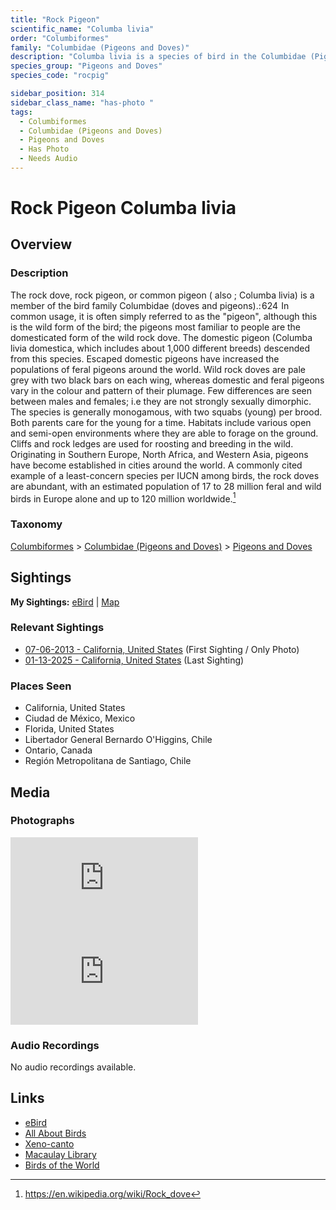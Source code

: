 ```yaml
---
title: "Rock Pigeon"
scientific_name: "Columba livia"
order: "Columbiformes"
family: "Columbidae (Pigeons and Doves)"
description: "Columba livia is a species of bird in the Columbidae (Pigeons and Doves) family. It has been observed 25 times. It has been photographed."
species_group: "Pigeons and Doves"
species_code: "rocpig"

sidebar_position: 314
sidebar_class_name: "has-photo "
tags: 
  - Columbiformes
  - Columbidae (Pigeons and Doves)
  - Pigeons and Doves
  - Has Photo
  - Needs Audio
---
```


# Rock Pigeon <span className='sci_name'>Columba livia</span>

## Overview

### Description
The rock dove, rock pigeon, or common pigeon ( also ; Columba livia) is a member of the bird family Columbidae (doves and pigeons).: 624  In common usage, it is often simply referred to as the "pigeon", although this is the wild form of the bird; the pigeons most familiar to people are the domesticated form of the wild rock dove.
The domestic pigeon (Columba livia domestica, which includes about 1,000 different breeds) descended from this species. Escaped domestic pigeons have increased the populations of feral pigeons around the world.
Wild rock doves are pale grey with two black bars on each wing, whereas domestic and feral pigeons vary in the colour and pattern of their plumage. Few differences are seen between males and females; i.e they are not strongly sexually dimorphic. The species is generally monogamous, with two squabs (young) per brood. Both parents care for the young for a time.
Habitats include various open and semi-open environments where they are able to forage on the ground. Cliffs and rock ledges are used for roosting and breeding in the wild. Originating in Southern Europe, North Africa, and Western Asia, pigeons have become established in cities around the world. A commonly cited example of a least-concern species per IUCN among birds, the rock doves are abundant, with an estimated population of 17 to 28 million feral and wild birds in Europe alone and up to 120 million worldwide.[^1]

[^1]: https://en.wikipedia.org/wiki/Rock_dove

### Taxonomy
[Columbiformes](/tags/columbiformes) > [Columbidae (Pigeons and Doves)](/tags/columbidae-pigeons-and-doves) > [Pigeons and Doves](/tags/pigeons-and-doves)


## Sightings

**My Sightings:** [eBird](https://ebird.org/lifelist?r=world&time=life&spp=rocpig) | [Map](/map?species_code=rocpig)

### Relevant Sightings

* [07-06-2013 - California, United States](https://ebird.org/checklist/S206237541) (First Sighting / Only Photo)
* [01-13-2025 - California, United States](https://ebird.org/checklist/S209208311) (Last Sighting)

### Places Seen

* California, United States
* Ciudad de México, Mexico
* Florida, United States
* Libertador General Bernardo O'Higgins, Chile
* Ontario, Canada
* Región Metropolitana de Santiago, Chile



## Media
### Photographs
<iframe className="photo_iframe horizontal" src="https://macaulaylibrary.org/asset/627873749/embed" frameBorder="0" allowFullScreen></iframe>
<iframe className="photo_iframe horizontal" src="https://macaulaylibrary.org/asset/627873750/embed" frameBorder="0" allowFullScreen></iframe>

### Audio Recordings
No audio recordings available.

## Links
* [eBird](https://ebird.org/species/rocpig) 
* [All About Birds](https://www.allaboutbirds.org/guide/rocpig) 
* [Xeno-canto](https://www.xeno-canto.org/species/columba-livia) 
* [Macaulay Library](https://search.macaulaylibrary.org/catalog?taxonCode=rocpig&sort=rating_rank_desc)
* [Birds of the World](https://birdsoftheworld.org/bow/species/rocpig)
